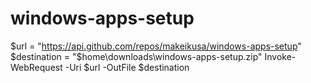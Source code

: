 # windows-apps-setup


$url = "https://api.github.com/repos/makeikusa/windows-apps-setup"
$destination = "$home\downloads\windows-apps-setup.zip"
Invoke-WebRequest -Uri $url -OutFile $destination
